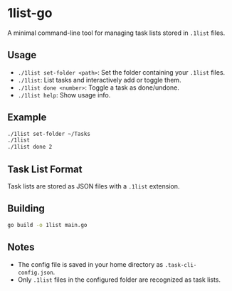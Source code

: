 # 1list-go

A minimal command-line tool for managing task lists stored in `.1list` files.

## Usage

- `./1list set-folder <path>`: Set the folder containing your `.1list` files.
- `./1list`: List tasks and interactively add or toggle them.
- `./1list done <number>`: Toggle a task as done/undone.
- `./1list help`: Show usage info.

## Example

```sh
./1list set-folder ~/Tasks
./1list
./1list done 2
```

## Task List Format

Task lists are stored as JSON files with a `.1list` extension.

## Building

```sh
go build -o 1list main.go
```

## Notes

- The config file is saved in your home directory as `.task-cli-config.json`.
- Only `.1list` files in the configured folder are recognized as task lists.